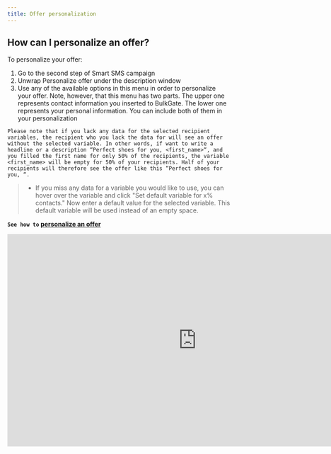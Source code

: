 ```yaml
---
title: Offer personalization
---
```


## How can I personalize an offer?
To personalize your offer:
1.	Go to the second step of Smart SMS campaign
2.	Unwrap Personalize offer under the description window
3.	Use any of the available options in this menu in order to personalize your offer. Note, however, that this menu has two parts. The upper one represents contact information you inserted to BulkGate. The lower one represents your personal information. You can include both of them in your personalization

`Please note that if you lack any data for the selected recipient variables, the recipient who you lack the data for will see an offer without the selected variable. In other words, if want to write a headline or a description “Perfect shoes for you, <first_name>“, and you filled the first name for only 50% of the recipients, the variable <first_name> will be empty for 50% of your recipients. Half of your recipients will therefore see the offer like this “Perfect shoes for you, “.`

>-	If you miss any data for a variable you would like to use, you can hover over the variable and click "Set default variable for x% contacts." Now enter a default value for the selected variable. This default variable will be used instead of an empty space.


**`See how to` [personalize an offer](https://www.youtube.com/watch?v=gkYdkh-8nLc&list=PL3m8jKRwlM0tnJNejvh-yoUnl5E084pNB&index=1)**

<iframe width="854" height="480" src="https://www.youtube.com/embed/gkYdkh-8nLc?list=PL3m8jKRwlM0tnJNejvh-yoUnl5E084pNB" frameborder="0" allow="autoplay; encrypted-media" allowfullscreen></iframe>
